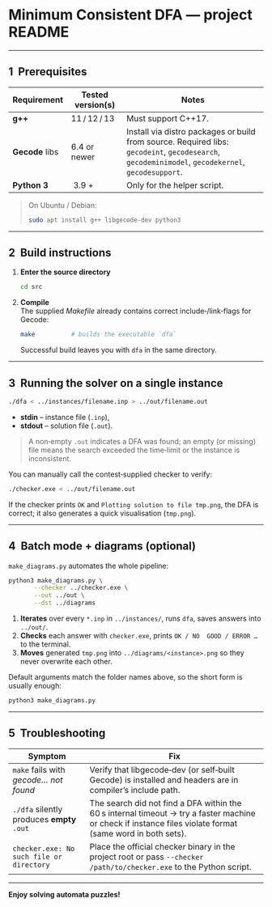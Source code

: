 # Minimum Consistent DFA — project README

---

## 1  Prerequisites

| Requirement        | Tested version(s) | Notes                             |
|--------------------|-------------------|-----------------------------------|
| **g++**            | 11 / 12 / 13      | Must support C++17.               |
| **Gecode** libs    | 6.4 or newer      | Install via distro packages or build from source. Required libs: `gecodeint`, `gecodesearch`, `gecodeminimodel`, `gecodekernel`, `gecodesupport`. |
| **Python 3**       | 3.9 +             | Only for the helper script.       |

> On Ubuntu / Debian:
> ```bash
> sudo apt install g++ libgecode-dev python3
> ```

---

## 2  Build instructions

1. **Enter the source directory**
   ```bash
   cd src
   ```
2. **Compile**  
   The supplied *Makefile* already contains correct include‑/link‑flags for Gecode:
   ```bash
   make          # builds the executable `dfa`
   ```
   Successful build leaves you with `dfa` in the same directory.

---

## 3  Running the solver on a single instance

```bash
./dfa < ../instances/filename.inp > ../out/filename.out
```
* **stdin**  – instance file (`.inp`),
* **stdout** – solution file (`.out`).

> A non‑empty `.out` indicates a DFA was found; an empty (or missing) file means the search exceeded the time‑limit or the instance is inconsistent.

You can manually call the contest‑supplied checker to verify:
```bash
./checker.exe < ../out/filename.out
```
If the checker prints `OK` and `Plotting solution to file tmp.png`, the DFA is correct; it also generates a quick visualisation (`tmp.png`).

---

## 4  Batch mode + diagrams (optional)

`make_diagrams.py` automates the whole pipeline:

```bash
python3 make_diagrams.py \
       --checker ../checker.exe \
       --out ../out \
       --dst ../diagrams
```

1. **Iterates** over every `*.inp` in `../instances/`, runs `dfa`, saves answers into `../out/`.
2. **Checks** each answer with `checker.exe`, prints `OK / NO  GOOD / ERROR …` to the terminal.
3. **Moves** generated `tmp.png` into `../diagrams/<instance>.png` so they never overwrite each other.

Default arguments match the folder names above, so the short form is usually enough:
```bash
python3 make_diagrams.py
```

---

## 5  Troubleshooting

| Symptom                               | Fix |
|---------------------------------------|-----|
| `make` fails with *gecode… not found* | Verify that libgecode‑dev (or self‑built Gecode) is installed and headers are in compiler’s include path. |
| `./dfa` silently produces **empty** `.out` | The search did not find a DFA within the 60 s internal timeout → try a faster machine or check if instance files violate format (same word in both sets). |
| `checker.exe: No such file or directory` | Place the official checker binary in the project root or pass `--checker /path/to/checker.exe` to the Python script. |

---

**Enjoy solving automata puzzles!**

